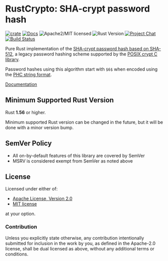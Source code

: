 # RustCrypto: SHA-crypt password hash

[![crate][crate-image]][crate-link]
[![Docs][docs-image]][docs-link]
![Apache2/MIT licensed][license-image]
![Rust Version][rustc-image]
[![Project Chat][chat-image]][chat-link]
[![Build Status][build-image]][build-link]

Pure Rust implementation of the [SHA-crypt password hash based on SHA-512][1],
a legacy password hashing scheme supported by the [POSIX crypt C library][2].

Password hashes using this algorithm start with `$6$` when encoded using the
[PHC string format][3].

[Documentation][docs-link]

## Minimum Supported Rust Version

Rust **1.56** or higher.

Minimum supported Rust version can be changed in the future, but it will be
done with a minor version bump.

## SemVer Policy

- All on-by-default features of this library are covered by SemVer
- MSRV is considered exempt from SemVer as noted above

## License

Licensed under either of:

 * [Apache License, Version 2.0](http://www.apache.org/licenses/LICENSE-2.0)
 * [MIT license](http://opensource.org/licenses/MIT)

at your option.

### Contribution

Unless you explicitly state otherwise, any contribution intentionally submitted
for inclusion in the work by you, as defined in the Apache-2.0 license, shall be
dual licensed as above, without any additional terms or conditions.

[//]: # (badges)

[crate-image]: https://buildstats.info/crate/sha-crypt
[crate-link]: https://crates.io/crates/sha-crypt
[docs-image]: https://docs.rs/sha-crypt/badge.svg
[docs-link]: https://docs.rs/sha-crypt/
[license-image]: https://img.shields.io/badge/license-Apache2.0/MIT-blue.svg
[rustc-image]: https://img.shields.io/badge/rustc-1.56+-blue.svg
[chat-image]: https://img.shields.io/badge/zulip-join_chat-blue.svg
[chat-link]: https://rustcrypto.zulipchat.com/#narrow/stream/260046-password-hashes
[build-image]: https://github.com/RustCrypto/password-hashes/workflows/sha-crypt/badge.svg?branch=master&event=push
[build-link]: https://github.com/RustCrypto/password-hashes/actions?query=workflow%3Asha-crypt

[//]: # (general links)

[1]: https://www.akkadia.org/drepper/SHA-crypt.txt
[2]: https://en.wikipedia.org/wiki/Crypt_(C)
[3]: https://github.com/P-H-C/phc-string-format/blob/master/phc-sf-spec.md
